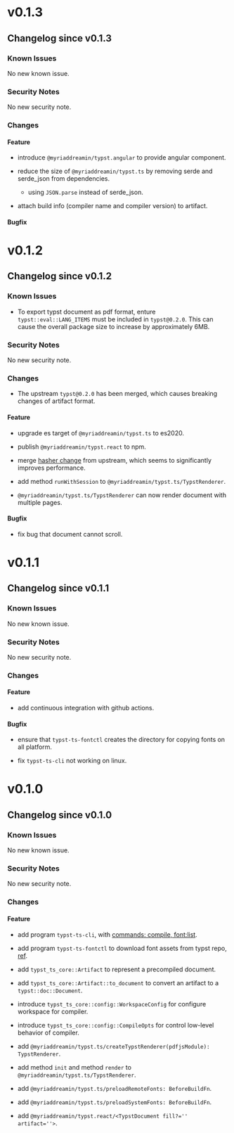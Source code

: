 # v0.1.3

## Changelog since v0.1.3

### Known Issues

No new known issue.

### Security Notes

No new security note.

### Changes

#### Feature

- introduce `@myriaddreamin/typst.angular` to provide angular component.

- reduce the size of `@myriaddreamin/typst.ts` by removing serde and serde_json from dependencies.
  - using `JSON.parse` instead of serde_json.

- attach build info (compiler name and compiler version) to artifact.

#### Bugfix

# v0.1.2

## Changelog since v0.1.2

### Known Issues

- To export typst document as pdf format, enture `typst::eval::LANG_ITEMS` must be included in `typst@0.2.0`. This can cause the overall package size to increase by approximately 6MB.

### Security Notes

No new security note.

### Changes

- The upstream `typst@0.2.0` has been merged, which causes breaking changes of artifact format.

#### Feature

- upgrade es target of `@myriaddreamin/typst.ts` to es2020.

- publish `@myriaddreamin/typst.react` to npm.

- merge [hasher change](https://github.com/typst/typst/commit/d0afba959d18d1c2c646b99e6ddd864b1a91deb2) from upstream, which seems to significantly improves performance.

- add method `runWithSession` to `@myriaddreamin/typst.ts/TypstRenderer`.

- `@myriaddreamin/typst.ts/TypstRenderer` can now render document with multiple pages.

#### Bugfix

- fix bug that document cannot scroll.

# v0.1.1

## Changelog since v0.1.1

### Known Issues

No new known issue.

### Security Notes

No new security note.

### Changes

#### Feature

- add continuous integration with github actions.

#### Bugfix

- ensure that `typst-ts-fontctl` creates the directory for copying fonts on all platform.

- fix `typst-ts-cli` not working on linux.

# v0.1.0

## Changelog since v0.1.0

### Known Issues

No new known issue.

### Security Notes

No new security note.

### Changes

#### Feature

- add program `typst-ts-cli`, with [commands: compile, font:list](https://github.com/Myriad-Dreamin/typst.ts/blob/2478df888282af09dc814a481348745c4311f98f/cli/src/lib.rs).

- add program `typst-ts-fontctl` to download font assets from typst repo, [ref](https://github.com/Myriad-Dreamin/typst.ts/blob/2478df888282af09dc814a481348745c4311f98f/contrib/fontctl/src/main.rs).

- add `typst_ts_core::Artifact` to represent a precompiled document.

- add `typst_ts_core::Artifact::to_document` to convert an artifact to a `typst::doc::Document`.

- introduce `typst_ts_core::config::WorkspaceConfig` for configure workspace for compiler.

- introduce `typst_ts_core::config::CompileOpts` for control low-level behavior of compiler.

- add `@myriaddreamin/typst.ts/createTypstRenderer(pdfjsModule): TypstRenderer`.

- add method `init` and method `render` to `@myriaddreamin/typst.ts/TypstRenderer`.

- add `@myriaddreamin/typst.ts/preloadRemoteFonts: BeforeBuildFn`.

- add `@myriaddreamin/typst.ts/preloadSystemFonts: BeforeBuildFn`.

- add `@myriaddreamin/typst.react/<TypstDocument fill?='' artifact=''>`.
